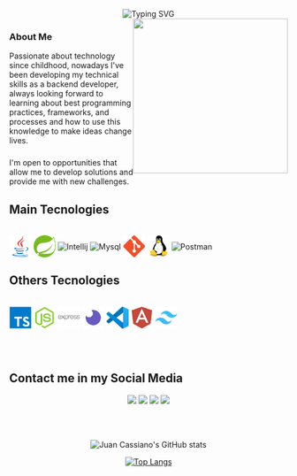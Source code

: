 <div align="center">
  <img src="https://readme-typing-svg.demolab.com?    font=Fira+Code&size=30&pause=1000&center=true&width=600&lines=Hello%2C+World. I'm+Juan+Cassiano;%3C+Web+developer+%2F%3E" alt="Typing SVG" />
</div>

<img align="right" height="280" width="280" src="https://i.pinimg.com/564x/11/51/a5/1151a54dc379b16ba74be49be5c9af70.jpg" >

### About Me
Passionate about technology since childhood, nowadays I've been developing my technical skills as a backend developer, always looking forward to learning about best programming practices, frameworks, and processes and how to use this knowledge to make ideas change lives.

### 
I'm open to opportunities that allow me to develop solutions and provide me with new challenges.

## Main Tecnologies
<div style="display: inline_block"><br>
    <img align="center" alt="Java" height=40" width="40" src="https://raw.githubusercontent.com/devicons/devicon/1119b9f84c0290e0f0b38982099a2bd027a48bf1/icons/java/java-original.svg"/>
  <img align="center" alt="Spring" height=40" width="40" src="https://raw.githubusercontent.com/devicons/devicon/1119b9f84c0290e0f0b38982099a2bd027a48bf1/icons/spring/spring-original.svg"/>
  <img align="center" alt="Intellij" height="40" width="40" src="https://cdn.jsdelivr.net/gh/devicons/devicon/icons/intellij/intellij-original.svg">
   <img align="center" alt="Mysql" height="40" width="40" src="https://cdn.jsdelivr.net/gh/devicons/devicon/icons/mysql/mysql-original.svg">  
   <img align="center" alt="Git" height="40" width="40" src="https://github.com/devicons/devicon/blob/master/icons/git/git-original.svg">
    <img align="center" alt="Linux" height="40" width="40" src="https://github.com/devicons/devicon/blob/master/icons/linux/linux-original.svg">
  <img align="center" alt="Postman" height="40" width="40" src="https://raw.githubusercontent.com/flathub/com.getpostman.Postman/a81546056ac0b15ebf4f12aa0ce91d4940052ad6/logo-mark.svg">
</div>
  
  ## Others Tecnologies
  <div style="display: inline_block"><br>
    <img align="center" alt="Typescript" height="40" width="40" src="https://raw.githubusercontent.com/devicons/devicon/master/icons/typescript/typescript-plain.svg">
    <img align="center" alt="NodeJS" height="40" width="40" src="https://github.com/devicons/devicon/blob/master/icons/nodejs/nodejs-original.svg">
    <img align="center" alt="Express" height=40" width="40" src="https://raw.githubusercontent.com/devicons/devicon/master/icons/express/express-original-wordmark.svg"/>
        <img align="center" alt="Insomnia" height="40" width="40" src="https://raw.githubusercontent.com/Kong/insomnia-design-assets/master/export/AppIcon.png">
        <img align="center" alt="VsCode" height="40" width="40" src="https://github.com/devicons/devicon/blob/master/icons/vscode/vscode-original.svg">
   <img align="center" alt="Angular" height="40" width="40" src="https://github.com/devicons/devicon/blob/master/icons/angularjs/angularjs-plain.svg">
       <img align="center" alt="TailwindCss" height="40" width="40" src="https://github.com/devicons/devicon/blob/master/icons/tailwindcss/tailwindcss-plain.svg">
                                                                               
</div>

<br><br>

## Contact me in my Social Media

<div align="center"> 
 <a href="https://bit.ly/3zmaiAS" target="_blank"><img src="https://img.shields.io/badge/WhatsApp-25D366?style=for-the-badge&logo=whatsapp&logoColor=white" target="_blank"></a> 
  <a href="mailto:juancassiano@hotmail.com"><img src="https://img.shields.io/badge/Microsoft_Outlook-0078D4?style=for-the-badge&logo=microsoft-outlook&logoColor=white" target="_blank"></a>
   <a href="https://www.linkedin.com/in/juan-cassiano/" target="_blank"><img src="https://img.shields.io/badge/-LinkedIn-%230077B5?style=for-the-badge&logo=linkedin&logoColor=white" target="_blank"></a> 
      <a href="https://twitter.com/forgetMyNamezz" target="_blank"><img src="https://img.shields.io/badge/-Twitter-%230077B5?style=for-the-badge&logo=linkedin&logoColor=white" target="_blank"></a> 
  
 </div>
  
 <br><br>
 
 
<div align="center">

![Juan Cassiano's GitHub stats](https://github-readme-stats.vercel.app/api?username=juancassiano&count_private=true&show_icons=true&theme=tokyonight)
  
[![Top Langs](https://github-readme-stats.vercel.app/api/top-langs/?username=juancassiano&layout=compact&theme=tokyonight)](https://github.com/juancassiano/github-readme-stats)

</div>

